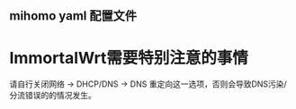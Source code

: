 ## mihomo yaml 配置文件
# ImmortalWrt需要特别注意的事情
请自行关闭网络 -> DHCP/DNS -> DNS 重定向这一选项，否则会导致DNS污染/分流错误的的情况发生。
